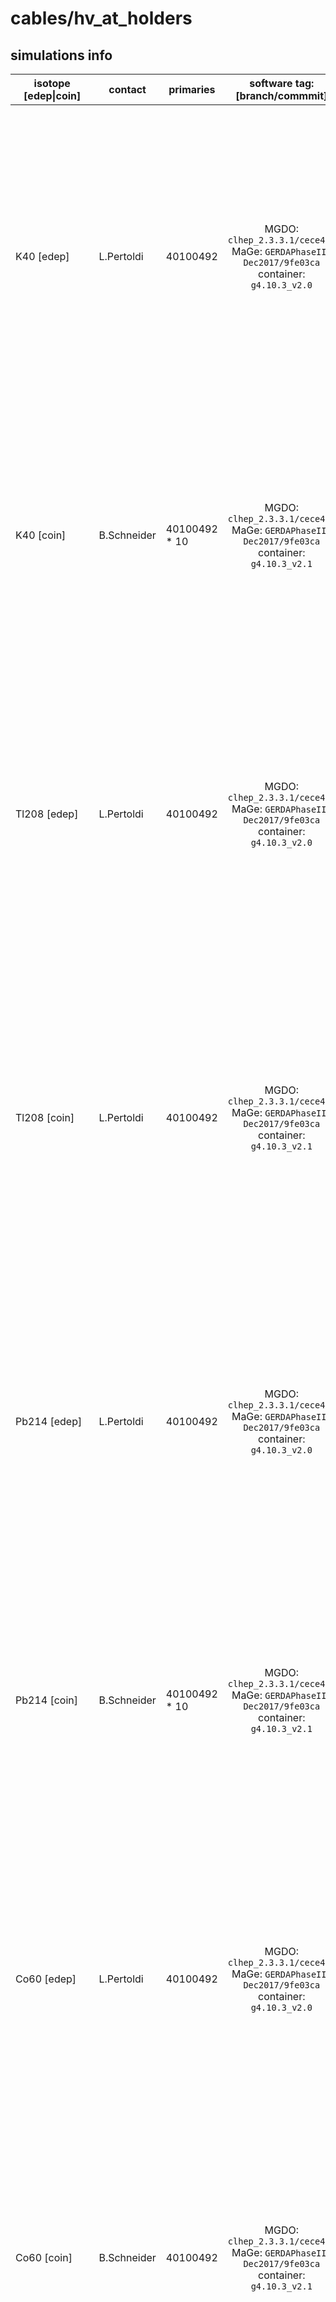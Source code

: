 # cables/hv_at_holders

## simulations info

| isotope \[edep\|coin\]       | contact     | primaries     | software tag: \[branch/commmit\]                                                             | notes |
| ----------------------       | ----------  | ------------- | :------------------------------------------------------------------------------------------: | ----- |
| K40 \[edep\]                 | L.Pertoldi  | 40100492      | MGDO: `clhep_2.3.3.1/cece4fe` MaGe: `GERDAPhaseII-Dec2017/9fe03ca` container: `g4.10.3_v2.0` | The number of primaries is calculated such that if you put together *all* the four parts in the cables volume (i.e. hv_cables, hv_at_holder, sig_cables and sig_at_holders) you get 1E08 primaries uniformly distributed all over the complete volume. You can find also simulations with Decay0 under `dk0/` |
| K40 \[coin\]                 | B.Schneider | 40100492 * 10 | MGDO: `clhep_2.3.3.1/cece4fe` MaGe: `GERDAPhaseII-Dec2017/9fe03ca` container: `g4.10.3_v2.1` | The number of primaries is calculated such that if you put together *all* the four parts in the cables volume (i.e. hv_cables, hv_at_holder, sig_cables and sig_at_holders) you get 1E09 primaries uniformly distributed all over the complete volume |
| Tl208 \[edep\]               | L.Pertoldi  | 40100492      | MGDO: `clhep_2.3.3.1/cece4fe` MaGe: `GERDAPhaseII-Dec2017/9fe03ca` container: `g4.10.3_v2.0` | The number of primaries is calculated such that if you put together *all* the four parts in the cables volume (i.e. hv_cables, hv_at_holder, sig_cables and sig_at_holders) you get 1E08 primaries uniformly distributed all over the complete volume. You can find also simulations with Decay0 under `dk0/` |
| Tl208 \[coin\]               | L.Pertoldi  | 40100492      | MGDO: `clhep_2.3.3.1/cece4fe` MaGe: `GERDAPhaseII-Dec2017/9fe03ca` container: `g4.10.3_v2.1` | The number of primaries is calculated such that if you put together *all* the four parts in the cables volume (i.e. hv_cables, hv_at_holder, sig_cables and sig_at_holders) you get 1E08 primaries uniformly distributed all over the complete volume. You can find also simulations with Decay0 under `dk0/` |
| Pb214 \[edep\]               | L.Pertoldi  | 40100492      | MGDO: `clhep_2.3.3.1/cece4fe` MaGe: `GERDAPhaseII-Dec2017/9fe03ca` container: `g4.10.3_v2.0` | The number of primaries is calculated such that if you put together *all* the four parts in the cables volume (i.e. hv_cables, hv_at_holder, sig_cables and sig_at_holders) you get 1E08 primaries uniformly distributed all over the complete volume. You can find also simulations with Decay0 under `dk0/` |
| Pb214 \[coin\]               | B.Schneider | 40100492 * 10 | MGDO: `clhep_2.3.3.1/cece4fe` MaGe: `GERDAPhaseII-Dec2017/9fe03ca` container: `g4.10.3_v2.1` | The number of primaries is calculated such that if you put together *all* the four parts in the cables volume (i.e. hv_cables, hv_at_holder, sig_cables and sig_at_holders) you get 1E09 primaries uniformly distributed all over the complete volume |
| Co60 \[edep\]                | L.Pertoldi  | 40100492      | MGDO: `clhep_2.3.3.1/cece4fe` MaGe: `GERDAPhaseII-Dec2017/9fe03ca` container: `g4.10.3_v2.0` | The number of primaries is calculated such that if you put together *all* the four parts in the cables volume (i.e. hv_cables, hv_at_holder, sig_cables and sig_at_holders) you get 1E08 primaries uniformly distributed all over the complete volume. You can find also simulations with Decay0 under `dk0/` |
| Co60 \[coin\]                | B.Schneider | 40100492      | MGDO: `clhep_2.3.3.1/cece4fe` MaGe: `GERDAPhaseII-Dec2017/9fe03ca` container: `g4.10.3_v2.1` | The number of primaries is calculated such that if you put together *all* the four parts in the cables volume (i.e. hv_cables, hv_at_holder, sig_cables and sig_at_holders) you get 1E08 primaries uniformly distributed all over the complete volume |
| Bi214 \[edep\]               | L.Pertoldi  | 40100492      | MGDO: `clhep_2.3.3.1/cece4fe` MaGe: `GERDAPhaseII-Dec2017/9fe03ca` container: `g4.10.3_v2.0` | The number of primaries is calculated such that if you put together *all* the four parts in the cables volume (i.e. hv_cables, hv_at_holder, sig_cables and sig_at_holders) you get 1E08 primaries uniformly distributed all over the complete volume |
| Bi214 \[coin\]               | B.Schneider | 40100492      | MGDO: `clhep_2.3.3.1/cece4fe` MaGe: `GERDAPhaseII-Dec2017/9fe03ca` container: `g4.10.3_v2.1` | The number of primaries is calculated such that if you put together *all* the four parts in the cables volume (i.e. hv_cables, hv_at_holder, sig_cables and sig_at_holders) you get 1E08 primaries uniformly distributed all over the complete volume |
| Bi207 \[edep\]               | L.Pertoldi  | 40100492      | MGDO: `clhep_2.3.3.1/cece4fe` MaGe: `GERDAPhaseII-Dec2017/9fe03ca` container: `g4.10.3_v2.0` | The number of primaries is calculated such that if you put together *all* the four parts in the cables volume (i.e. hv_cables, hv_at_holder, sig_cables and sig_at_holders) you get 1E08 primaries uniformly distributed all over the complete volume. You can find also simulations with Decay0 under `dk0/` |
| Bi207 \[coin\]               | B.Schneider | 40100492 * 10 | MGDO: `clhep_2.3.3.1/cece4fe` MaGe: `GERDAPhaseII-Dec2017/9fe03ca` container: `g4.10.3_v2.1` | The number of primaries is calculated such that if you put together *all* the four parts in the cables volume (i.e. hv_cables, hv_at_holder, sig_cables and sig_at_holders) you get 1E09 primaries uniformly distributed all over the complete volume |
| Pb207 (1633.356keV) \[edep\] | L.Pertoldi  | 40100492      | MGDO: `clhep_2.3.3.1/cece4fe` MaGe: `GERDAPhaseII-Dec2017/9fe03ca` container: `g4.10.3_v2.0` | The number of primaries is calculated such that if you put together *all* the four parts in the cables volume (i.e. hv_cables, hv_at_holder, sig_cables and sig_at_holders) you get 1E08 primaries uniformly distributed all over the complete volume |
| Pb207 (1633.356keV) \[coin\] | B.Schneider | 40100492      | MGDO: `clhep_2.3.3.1/cece4fe` MaGe: `GERDAPhaseII-Dec2017/9fe03ca` container: `g4.10.3_v2.1` | The number of primaries is calculated such that if you put together *all* the four parts in the cables volume (i.e. hv_cables, hv_at_holder, sig_cables and sig_at_holders) you get 1E08 primaries uniformly distributed all over the complete volume |
| Ac228 \[edep\]               | L.Pertoldi  | 40100492 * 10 | MGDO: `clhep_2.3.3.1/cece4fe` MaGe: `GERDAPhaseII-Dec2017/9fe03ca` container: `g4.10.3_v2.0` | The number of primaries is calculated such that if you put together *all* the four parts in the cables volume (i.e. hv_cables, hv_at_holder, sig_cables and sig_at_holders) you get 1E09 primaries uniformly distributed all over the complete volume. You can find also simulations with Decay0 under `dk0/` |
| Ac228 \[coin\]               | B.Schneider | 40100492 * 10 | MGDO: `clhep_2.3.3.1/cece4fe` MaGe: `GERDAPhaseII-Dec2017/9fe03ca` container: `g4.10.3_v2.1` | The number of primaries is calculated such that if you put together *all* the four parts in the cables volume (i.e. hv_cables, hv_at_holder, sig_cables and sig_at_holders) you get 1E09 primaries uniformly distributed all over the complete volume |
| Bi212 \[edep\]               | L.Pertoldi  | 40100492 * 10 | MGDO: `clhep_2.3.3.1/cece4fe` MaGe: `GERDAPhaseII-Dec2017/9fe03ca` container: `g4.10.3_v2.0` | The number of primaries is calculated such that if you put together *all* the four parts in the cables volume (i.e. hv_cables, hv_at_holder, sig_cables and sig_at_holders) you get 1E09 primaries uniformly distributed all over the complete volume |
| Bi212 \[coin\]               | L.Pertoldi  | 40100492 * 10 | MGDO: `clhep_2.3.3.1/cece4fe` MaGe: `GERDAPhaseII-Dec2017/9fe03ca` container: `g4.10.3_v2.1` | The number of primaries is calculated such that if you put together *all* the four parts in the cables volume (i.e. hv_cables, hv_at_holder, sig_cables and sig_at_holders) you get 1E09 primaries uniformly distributed all over the complete volume |
| Pa234m \[edep\]              | L.Pertoldi  | 40100492 * 10 | MGDO: `clhep_2.3.3.1/cece4fe` MaGe: `GERDAPhaseII-Dec2017/9fe03ca` container: `g4.10.3_v2.0` | The number of primaries is calculated such that if you put together *all* the four parts in the cables volume (i.e. hv_cables, hv_at_holder, sig_cables and sig_at_holders) you get 1E09 primaries uniformly distributed all over the complete volume. You can find also simulations with Decay0 under `dk0/` |
| Pa234m \[coin\]              | B.Schneider | 40100492 * 10 | MGDO: `clhep_2.3.3.1/cece4fe` MaGe: `GERDAPhaseII-Dec2017/9fe03ca` container: `g4.10.3_v2.1` | The number of primaries is calculated such that if you put together *all* the four parts in the cables volume (i.e. hv_cables, hv_at_holder, sig_cables and sig_at_holders) you get 1E09 primaries uniformly distributed all over the complete volume |
